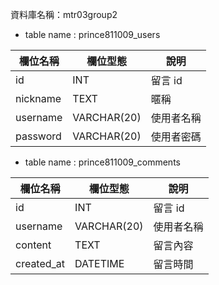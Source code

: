 資料庫名稱：mtr03group2
   *  table name : prince811009_users

| 欄位名稱 | 欄位型態 | 說明 |
|----------|----------|------|
|  id  |    INT      | 留言 id     |
|  nickname  |    TEXT      | 暱稱     |
|  username  |    VARCHAR(20)      | 使用者名稱    |
|  password  |    VARCHAR(20)      | 使用者密碼     |



   *  table name : prince811009_comments

| 欄位名稱 | 欄位型態 | 說明 |
|----------|----------|------|
|  id  |    INT      | 留言 id     |
|  username  |    VARCHAR(20)      | 使用者名稱    |
|  content  |    TEXT      | 留言內容    |
|  created_at  |    DATETIME      | 留言時間     |